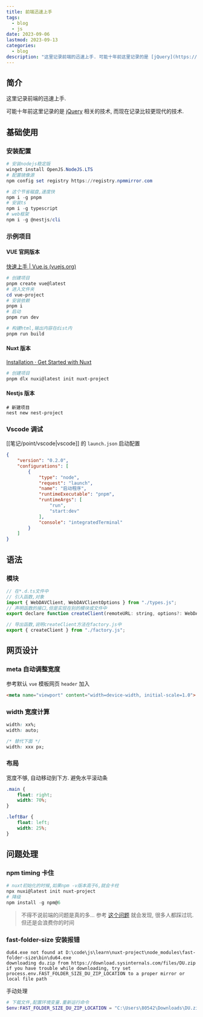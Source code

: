 ```yaml
---
title: 前端迅速上手
tags:
  - blog
  - js
date: 2023-09-06
lastmod: 2023-09-13
categories:
  - blog
description: "这里记录前端的迅速上手. 可能十年前这里记录的是 [jQuery](https://jquery.com/) 相关的技术, 而现在记录比较更现代的技术."
---
```


## 简介

这里记录前端的迅速上手.

可能十年前这里记录的是 [jQuery](https://jquery.com/) 相关的技术, 而现在记录比较更现代的技术.

## 基础使用

### 安装配置

```powershell
# 安装nodejs稳定版
winget install OpenJS.NodeJS.LTS
# 配置镜像源
npm config set registry https://registry.npmmirror.com

# 这个节省磁盘,速度快
npm i -g pnpm
# 安装ts
npm i -g typescript
# web框架
npm i -g @nestjs/cli
```

### 示例项目

#### VUE 官网版本

[快速上手 | Vue.js (vuejs.org)](https://cn.vuejs.org/guide/quick-start.html)

```powershell
# 创建项目
pnpm create vue@latest
# 进入文件夹
cd vue-project
# 安装依赖
pnpm i
# 启动
pnpm run dev

# 构建html,输出内容在dist内
pnpm run build
```

#### Nuxt 版本

[Installation · Get Started with Nuxt](https://nuxt.com/docs/getting-started/installation)

```powershell
# 创建项目
pnpm dlx nuxi@latest init nuxt-project
```

#### Nestjs 版本

```shell
# 新建项目
nest new nest-project
```

### Vscode 调试

[[笔记/point/vscode|vscode]] 的 `launch.json` 启动配置

```json
{
    "version": "0.2.0",
    "configurations": [
        {
            "type": "node",
            "request": "launch",
            "name": "启动程序",
            "runtimeExecutable": "pnpm",
            "runtimeArgs": [
                "run",
                "start:dev"
            ],
            "console": "integratedTerminal"
        }
    ]
}
```

## 语法

### 模块

```js
// 在*.d.ts文件中
// 引入函数,对象
import { WebDAVClient, WebDAVClientOptions } from "./types.js";
// 声明函数的接口,但是实现在别的模块或文件中
export declare function createClient(remoteURL: string, options?: WebDAVClientOptions): WebDAVClient;

// 导出函数,说明createClient方法在factory.js中
export { createClient } from "./factory.js";
```

## 网页设计

### meta 自动调整宽度

参考默认 `vue` 模板网页 `header` 加入

```html
<meta name="viewport" content="width=device-width, initial-scale=1.0">
```

### width 宽度计算

```css
width: xx%;
width: auto;

/* 替代下面 */
width: xxx px;
```

### 布局

宽度不够, 自动移动到下方. 避免水平滚动条

```css
.main {
    float: right;
    width: 70%;
}

.leftBar {
    float: left;
    width: 25%;
}
```

## 问题处理

### npm timing 卡住

```powershell
# nuxt初始化的时候,如果npm -v版本高于6,就会卡柱
npx nuxi@latest init nuxt-project
# 降级
npm install -g npm@6
```

> 不得不说前端的问题是真的多... 参考 [这个问题](https://stackoverflow.com/questions/66893199/hanging-stuck-reifyprettier-timing-reifynodenode-modules-nrwl-workspace-comp) 就会发现, 很多人都踩过坑. 但还是会浪费你的时间

### fast-folder-size 安装报错

```shell
du64.exe not found at D:\code\js\learn\nuxt-project\node_modules\fast-folder-size\bin\du64.exe
downloading du.zip from https://download.sysinternals.com/files/DU.zip
if you have trouble while downloading, try set process.env.FAST_FOLDER_SIZE_DU_ZIP_LOCATION to a proper mirror or local file path
```

手动处理

```powershell
# 下载文件,配置环境变量.重新运行命令
$env:FAST_FOLDER_SIZE_DU_ZIP_LOCATION = "C:\Users\80542\Downloads\DU.zip"
```

